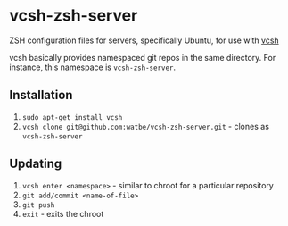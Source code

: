 # vcsh-zsh-server
ZSH configuration files for servers, specifically Ubuntu, for use with [vcsh](https://github.com/RichiH/vcsh)

vcsh basically provides namespaced git repos in the same directory. For instance, this namespace is `vcsh-zsh-server`.

## Installation
1. `sudo apt-get install vcsh`
1. `vcsh clone git@github.com:watbe/vcsh-zsh-server.git` - clones as `vcsh-zsh-server`

## Updating
1. `vcsh enter <namespace>` - similar to chroot for a particular repository
1. `git add/commit <name-of-file>`
2. `git push`
3. `exit` - exits the chroot
